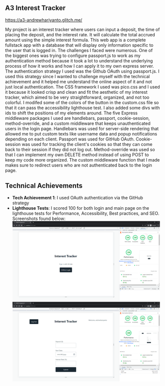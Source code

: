 ## A3 Interest Tracker

https://a3-andrewhariyanto.glitch.me/

My project is an interest tracker where users can input a deposit, the time of placing the deposit, and the interest rate. It will calculate the total accrued amount using the simple interest formula. This web app is a complete fullstack app with a database that will display only information specific to the user that is logged in. The challenges I faced were numerous. One of the biggest ones was trying to configure passport.js to work as my authentication method because it took a lot to understand the underlying process of how it works and how I can apply it to my own express server. The authentication strategy I used was the Github OAuth using passport.js. I used this strategy since I wanted to challenge myself with the technical achievement and it helped me understand the online aspect of it and not just local authentication. The CSS framework I used was pico.css and I used it because it looked crisp and clean and fit the aesthetic of my interest tracker, which aimed to be very straightforward, organized, and not too colorful. I modifed some of the colors of the button in the custom.css file so that it can pass the accessibility lighthouse test. I also added some divs with ids to shift the positions of my elements around. The five Express middleware packages I used are handlebars, passport, cookie-session, method-override, and a custom middleware that keeps unauthenticated users in the login page. Handlebars was used for server-side rendering that allowed me to put custom texts like username data and popup notifications depending on each client. Passport was used for GitHub OAuth. Cookie-session was used for tracking the client's cookies so that they can come back to their session if they did not log out. Method-override was used so that I can implement my own DELETE method instead of using POST to keep my code more organized. The custom middleware function that I made makes sure to redirect users who are not authenticated back to the login page.

## Technical Achievements
- **Tech Achievement 1**: I used OAuth authentication via the GitHub strategy
- **Lighthouse Tests**: I scored 100 for both login and main page on the lighthouse tests for Performance, Accessibility, Best practices, and SEO. Screenshots found below:
![Alt loginPageTest](/lighthouse_tests/loginPageLighthouse.png)
![Alt loginPageTest](/lighthouse_tests/mainPageLighthouse.png)

